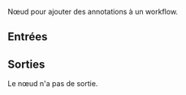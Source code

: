 Nœud pour ajouter des annotations à un workflow.

## Entrées

## Sorties

Le nœud n'a pas de sortie.
